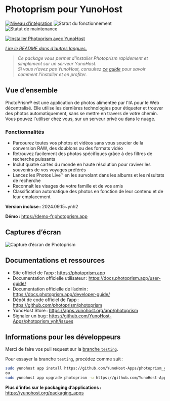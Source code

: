 <!--
Nota bene : ce README est automatiquement généré par <https://github.com/YunoHost/apps/tree/master/tools/readme_generator>
Il NE doit PAS être modifié à la main.
-->

# Photoprism pour YunoHost

[![Niveau d’intégration](https://apps.yunohost.org/badge/integration/photoprism)](https://ci-apps.yunohost.org/ci/apps/photoprism/)
![Statut du fonctionnement](https://apps.yunohost.org/badge/state/photoprism)
![Statut de maintenance](https://apps.yunohost.org/badge/maintained/photoprism)

[![Installer Photoprism avec YunoHost](https://install-app.yunohost.org/install-with-yunohost.svg)](https://install-app.yunohost.org/?app=photoprism)

*[Lire le README dans d'autres langues.](./ALL_README.md)*

> *Ce package vous permet d’installer Photoprism rapidement et simplement sur un serveur YunoHost.*  
> *Si vous n’avez pas YunoHost, consultez [ce guide](https://yunohost.org/install) pour savoir comment l’installer et en profiter.*

## Vue d’ensemble

PhotoPrism® est une application de photos alimentée par l'IA pour le Web décentralisé. Elle utilise les dernières technologies pour étiqueter et trouver des photos automatiquement, sans se mettre en travers de votre chemin. Vous pouvez l'utiliser chez vous, sur un serveur privé ou dans le nuage.

### Fonctionnalités

- Parcourez toutes vos photos et vidéos sans vous soucier de la conversion RAW, des doublons ou des formats vidéo
- Retrouvez facilement des photos spécifiques grâce à des filtres de recherche puissants
- Inclut quatre cartes du monde en haute résolution pour raviver les souvenirs de vos voyages préférés
- Lancez les Photos Live™ en les survolant dans les albums et les résultats de recherche
- Reconnaît les visages de votre famille et de vos amis
- Classification automatique des photos en fonction de leur contenu et de leur emplacement


**Version incluse :** 2024.09.15~ynh2

**Démo :** <https://demo-fr.photoprism.app>

## Captures d’écran

![Capture d’écran de Photoprism](./doc/screenshots/photoprism.jpg)

## Documentations et ressources

- Site officiel de l’app : <https://photoprism.app>
- Documentation officielle utilisateur : <https://docs.photoprism.app/user-guide/>
- Documentation officielle de l’admin : <https://docs.photoprism.app/developer-guide/>
- Dépôt de code officiel de l’app : <https://github.com/photoprism/photoprism>
- YunoHost Store : <https://apps.yunohost.org/app/photoprism>
- Signaler un bug : <https://github.com/YunoHost-Apps/photoprism_ynh/issues>

## Informations pour les développeurs

Merci de faire vos pull request sur la [branche `testing`](https://github.com/YunoHost-Apps/photoprism_ynh/tree/testing).

Pour essayer la branche `testing`, procédez comme suit :

```bash
sudo yunohost app install https://github.com/YunoHost-Apps/photoprism_ynh/tree/testing --debug
ou
sudo yunohost app upgrade photoprism -u https://github.com/YunoHost-Apps/photoprism_ynh/tree/testing --debug
```

**Plus d’infos sur le packaging d’applications :** <https://yunohost.org/packaging_apps>
